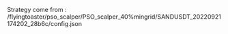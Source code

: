 Strategy come from : /flyingtoaster/pso_scalper/PSO_scalper_40%mingrid/SANDUSDT_20220921174202_28b6c/config.json